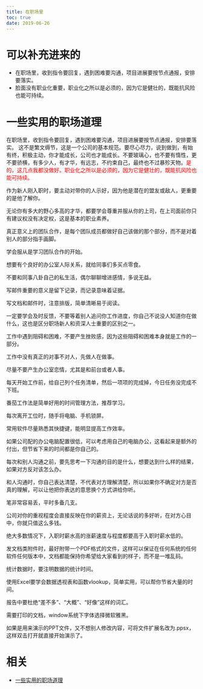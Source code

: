 ```yaml
---
title: 在职场里
toc: true
date: 2019-06-26
---
```

# 可以补充进来的

- 在职场里，收到指令要回复，遇到困难要沟通，项目进展要按节点通报，安排要落实。
- 脸面没有职业化重要，职业化之所以是必须的，因为它是健壮的，既能抗风险也能可持续。

# 一些实用的职场道理


在职场里，收到指令要回复，遇到困难要沟通，项目进展要按节点通报，安排要落实。  这不是繁文缛节，这是一个公司的基本规范。要尽心尽力，说到做到，有始有终，积极主动，你才能成长，公司也才能成长。不要玻璃心，也不要有惰性，更不要骄横，有多少人，有才华，有远志，不约束自己，最终也不过暴殄天物。<span style="color:red;">是的，这几点我都没做好。职业化之所以是必须的，因为它是健壮的，既能抗风险也能可持续。</span>



作为新人刚入职时，要主动对带你的人示好，因为他是潜在的盟友或敌人，更重要的是他了解你。

无论你有多大的野心多高的才华，都要学会尊重并服从你的上司，在上司面前你只有建议权没有决定权，这是基本的职业素养。

真正意义上的团队合作，是每个团队成员都做好自己该做的那个部分，而不是对着别人的部分指手画脚。

学会服从是学习团队合作的开始。

想要有个良好的办公室人际关系，就给同事们多买点零食。

不要和同事八卦自己的私生活，偶尔聊聊增进感情，多说无益。

写邮件重要的意义是留下记录，而记录意味着证据。

写文档和邮件时，注意排版，简单清晰易于阅读。

一定要学会及时反馈，不要等着别人追问你工作进度，你自己不说没人知道你在做什么，这也是区分职场新人和资深人士重要的区别之一。

工作中遇到阻碍和困难，不要产生挫败感，因为这些阻碍和困难本身就是工作的一部分。

工作中没有真正的对事不对人，先做人在做事。

尽量不要产生办公室恋情，尤其是和前台或者人事。

每天开始工作前，给自己列个任务清单，然后一项项的完成掉，今日任务没完成不下班。

番茄工作法是简单好用的时间管理方法，推荐学习。

每次离开工位时，随手将电脑、手机锁屏。

常用软件尽量熟悉其快捷键，能明显提高工作效率。

如果公司配的办公电脑配置很低，可以考虑用自己的电脑办公，这看起来是额外的付出，但节省下来的时间都是你自己的。

每次和别人沟通之前，要先思考一下沟通的目的是什么，想要达到什么样的结果，如果对方反对该怎么办。

和人沟通时，你自己表达清楚，不代表对方理解清楚，所以如果你不确定对方是否真的理解，可以让他把你表达的意思换个方式讲给你听。

笔非常容易丢，平时多备几支。

公司对你的重视程度会直接反映在你的薪资上，无论话说的多好听，在对方心目中，你就只值这么多钱。

绝大多数情况下，入职时薪水高的涨薪速度与程度都要高于入职时薪水低的。

发文档类附件时，最好附带一个PDF格式的文件，这样可以保证在任何系统的任何软件任何版本中，文档都能保持你希望给大家看到的样子，而不是一堆乱码。

统计数据时，要注明数据的统计时间。

使用Excel要学会数据透视表和函数vlookup，简单实用，可以帮你节省大量的时间。

报告中要杜绝“差不多”、“大概”、“好像”这样的词汇。

需要打印的文档，window系统下字体选择微软雅黑。

如果是用来演示的PPT文件，又不想别人修改内容，可将文件扩展名改为.ppsx，这样双击打开就直接开始演示了。




# 相关

- [一些实用的职场道理](https://www.jianshu.com/p/5a1f8f1ae2a0?utm_campaign=maleskine&utm_content=note&utm_medium=seo_notes&utm_source=recommendation)
